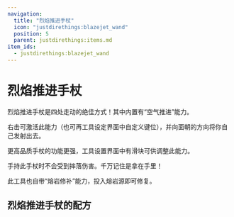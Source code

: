 ```yaml
---
navigation:
  title: "烈焰推进手杖"
  icon: "justdirethings:blazejet_wand"
  position: 5
  parent: justdirethings:items.md
item_ids:
  - justdirethings:blazejet_wand
---
```


# 烈焰推进手杖

烈焰推进手杖是四处走动的绝佳方式！其中内置有“空气推进”能力。

右击可激活此能力（也可再工具设定界面中自定义键位），并向面朝的方向将你自己发射出去。

更高品质手杖的功能更强，工具设置界面中有滑块可供调整此能力。

手持此手杖时不会受到摔落伤害。千万记住是拿在手里！

此工具也自带“熔岩修补”能力，投入熔岩源即可修复。

## 烈焰推进手杖的配方



<Recipe id="justdirethings:blazejet_wand" />


